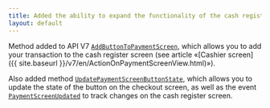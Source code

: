 ```yaml
---
title: Added the ability to expand the functionality of the cash register screen   
layout: default
---
```

Method added to API V7 [`AddButtonToPaymentScreen`](https://syrve.github.io/front.api.sdk/v7/html/M_Resto_Front_Api_IOperationService_AddButtonToPaymentScreen.htm), which allows you to add your transaction to the cash register screen (see article «[Cashier screen]({{ site.baseurl }}/v7/en/ActionOnPaymentScreenView.html)»).



Also added method [`UpdatePaymentScreenButtonState`](https://syrve.github.io/front.api.sdk/v7/html/M_Resto_Front_Api_IOperationService_UpdatePaymentScreenButtonState.htm), which allows you to update the state of the button on the checkout screen, as well as the event [`PaymentScreenUpdated`](https://syrve.github.io/front.api.sdk/v7/html/P_Resto_Front_Api_INotificationService_PaymentScreenUpdated.htm) to track changes on the cash register screen.

